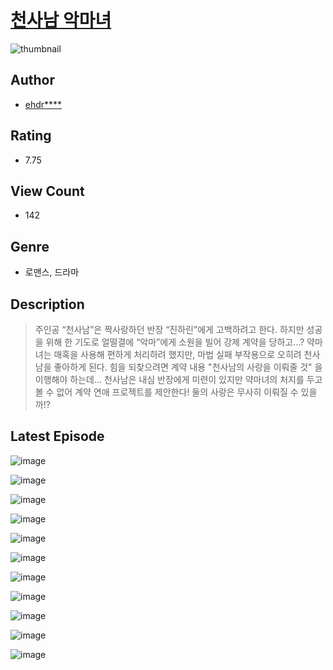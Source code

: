 # [천사남 악마녀](https://comic.naver.com/challenge/list?titleId=810036)
![thumbnail](https://image-comic.pstatic.net/user_contents_data/challenge_comic/2023/05/23/upload_3990809610820989283_480x623.jpeg)

## Author
- [ehdr****](https://comic.naver.com/artistTitle?id=366777)

## Rating
- 7.75

## View Count
- 142

## Genre
- 로맨스, 드라마

## Description
> 주인공 “천사남”은 짝사랑하던 반장 “진하린”에게 고백하려고 한다. 하지만 성공을 위해 한 기도로 얼떨결에 “악마”에게 소원을 빌어 강제 계약을 당하고…? 약마녀는 매혹을 사용해 편하게 처리하려 했지만, 마법 실패 부작용으로 오히려 천사 남을 좋아하게 된다. 힘을 되찾으려면 계약 내용 "천사남의 사랑을 이뤄줄 것" 을 이행해야 하는데... 천사남은 내심 반장에게 미련이 있지만 약마녀의 처지를 두고 볼 수 없어 계약 연애 프로젝트를 제안한다! 둘의 사랑은 무사히 이뤄질 수 있을까!?


## Latest Episode
![image](https://image-comic.pstatic.net/user_contents_data/challenge_comic/2023/05/23/366777/upload_3690191066418853170.jpeg)

![image](https://image-comic.pstatic.net/user_contents_data/challenge_comic/2023/05/23/366777/upload_3619033061921219120.jpeg)

![image](https://image-comic.pstatic.net/user_contents_data/challenge_comic/2023/05/23/366777/upload_7305458935746803300.jpeg)

![image](https://image-comic.pstatic.net/user_contents_data/challenge_comic/2023/05/23/366777/upload_3979038457521518182.jpeg)

![image](https://image-comic.pstatic.net/user_contents_data/challenge_comic/2023/05/23/366777/upload_3761121622383606116.jpeg)

![image](https://image-comic.pstatic.net/user_contents_data/challenge_comic/2023/05/23/366777/upload_7161063389382730293.jpeg)

![image](https://image-comic.pstatic.net/user_contents_data/challenge_comic/2023/05/23/366777/upload_3904731254975901750.jpeg)

![image](https://image-comic.pstatic.net/user_contents_data/challenge_comic/2023/05/23/366777/upload_3618981187322864435.jpeg)

![image](https://image-comic.pstatic.net/user_contents_data/challenge_comic/2023/05/23/366777/upload_3486409965083975990.jpeg)

![image](https://image-comic.pstatic.net/user_contents_data/challenge_comic/2023/05/23/366777/upload_3630239060995749986.jpeg)

![image](https://image-comic.pstatic.net/user_contents_data/challenge_comic/2023/05/23/366777/upload_3688510996327522660.jpeg)
